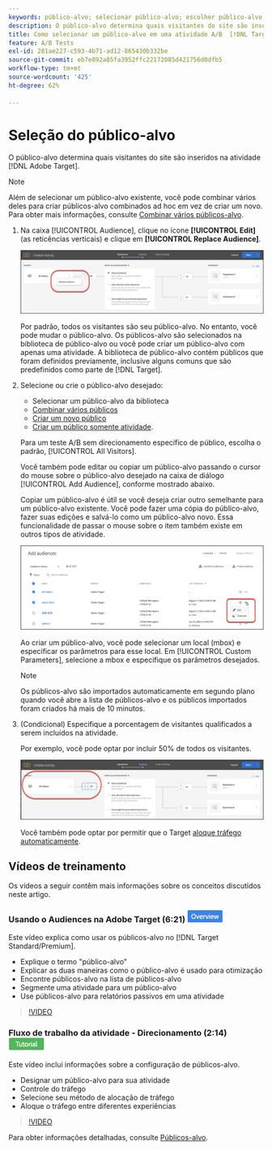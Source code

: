 ```yaml
---
keywords: público-alvo; selecionar público-alvo; escolher público-alvo; Seletores
description: O público-alvo determina quais visitantes do site são inseridos na atividade  [!DNL Target]  do Adobe.
title: Como selecionar um público-alvo em uma atividade A/B  [!DNL Target] ?
feature: A/B Tests
exl-id: 281ae227-c593-4b71-ad12-865430b332be
source-git-commit: eb7e892a85fa3952ffc22172085d421756d0dfb5
workflow-type: tm+mt
source-wordcount: '425'
ht-degree: 62%

---
```


# Seleção do público-alvo

O público-alvo determina quais visitantes do site são inseridos na atividade [!DNL Adobe Target].

>[!NOTE]
>
>Além de selecionar um público-alvo existente, você pode combinar vários deles para criar públicos-alvo combinados ad hoc em vez de criar um novo. Para obter mais informações, consulte [Combinar vários públicos-alvo](/help/main/c-target/combining-multiple-audiences.md#concept_A7386F1EA4394BD2AB72399C225981E5).

1. Na caixa [!UICONTROL Audience], clique no ícone **[!UICONTROL Edit]** (as reticências verticais) e clique em **[!UICONTROL Replace Audience]**.

   ![Opção Substituir público-alvo](/help/main/c-activities/t-test-ab/t-test-create-ab/assets/replace-audience.png)

   Por padrão, todos os visitantes são seu público-alvo. No entanto, você pode mudar o público-alvo. Os públicos-alvo são selecionados na biblioteca de público-alvo ou você pode criar um público-alvo com apenas uma atividade. A biblioteca de público-alvo contém públicos que foram definidos previamente, inclusive alguns comuns que são predefinidos como parte de [!DNL Target].

1. Selecione ou crie o público-alvo desejado:

   * Selecionar um público-alvo da biblioteca
   * [Combinar vários públicos](/help/main/c-target/combining-multiple-audiences.md#concept_A7386F1EA4394BD2AB72399C225981E5)
   * [Criar um novo público](/help/main/c-target/c-audiences/create-audience.md#task_1D507519D3AD4390B507F188BD294DC1)
   * [Criar um público somente atividade](/help/main/c-target/creating-activity-only-audience.md#concept_A6BADCF530ED4AE1852E677FEBE68483).

   Para um teste A/B sem direcionamento específico de público, escolha o padrão, [!UICONTROL All Visitors].

   Você também pode editar ou copiar um público-alvo passando o cursor do mouse sobre o público-alvo desejado na caixa de diálogo [!UICONTROL Add Audience], conforme mostrado abaixo.

   Copiar um público-alvo é útil se você deseja criar outro semelhante para um público-alvo existente. Você pode fazer uma cópia do público-alvo, fazer suas edições e salvá-lo como um público-alvo novo. Essa funcionalidade de passar o mouse sobre o item também existe em outros tipos de atividade.

   ![Cursor do mouse sobre o público-alvo](/help/main/c-activities/t-test-ab/t-test-create-ab/assets/audience_picker_hover-new.png)

   Ao criar um público-alvo, você pode selecionar um local (mbox) e especificar os parâmetros para esse local. Em [!UICONTROL Custom Parameters], selecione a mbox e especifique os parâmetros desejados.

   >[!NOTE]
   >
   >Os públicos-alvo são importados automaticamente em segundo plano quando você abre a lista de públicos-alvo e os públicos importados foram criados há mais de 10 minutos.

1. (Condicional) Especifique a porcentagem de visitantes qualificados a serem incluídos na atividade.

   Por exemplo, você pode optar por incluir 50% de todos os visitantes.

   ![Porcentagem de público-alvo](/help/main/c-activities/t-test-ab/t-test-create-ab/assets/audperc-new.png)

   Você também pode optar por permitir que o Target [aloque tráfego automaticamente](/help/main/c-activities/automated-traffic-allocation/automated-traffic-allocation.md#concept_A1407678796B4C569E94CBA8A9F7F5D4).

## Vídeos de treinamento

Os vídeos a seguir contêm mais informações sobre os conceitos discutidos neste artigo.

### Usando o Audiences na Adobe Target (6:21) ![Selo de visão geral](/help/main/assets/overview.png)

Este vídeo explica como usar os públicos-alvo no [!DNL Target Standard/Premium].

* Explique o termo &quot;público-alvo&quot;
* Explicar as duas maneiras como o público-alvo é usado para otimização
* Encontre públicos-alvo na lista de públicos-alvo
* Segmente uma atividade para um público-alvo
* Use públicos-alvo para relatórios passivos em uma atividade

>[!VIDEO](https://video.tv.adobe.com/v/17398)

### Fluxo de trabalho da atividade - Direcionamento (2:14) ![Selo do tutorial](/help/main/assets/tutorial.png)

Este vídeo inclui informações sobre a configuração de públicos-alvo.

* Designar um público-alvo para sua atividade
* Controle do tráfego
* Selecione seu método de alocação de tráfego
* Aloque o tráfego entre diferentes experiências

>[!VIDEO](https://video.tv.adobe.com/v/17385)

Para obter informações detalhadas, consulte [Públicos-alvo](/help/main/c-target/c-audiences/audiences.md#concept_65BE870D290E412D8BBF557EEA67C271).
